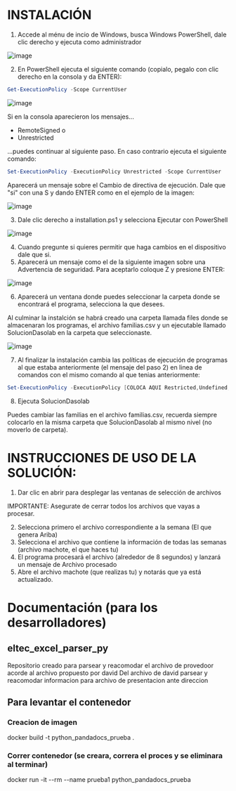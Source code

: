 # INSTALACIÓN

1. Accede al ménu de incio de Windows, busca Windows PowerShell, dale clic derecho y ejecuta como administrador

![image](https://user-images.githubusercontent.com/109089231/186736442-ba7e7034-86eb-4021-84d6-06807fd8eb35.png)

2. En PowerShell ejecuta el siguiente comando (copialo, pegalo con clic derecho en la consola y da ENTER):

```powershell
Get-ExecutionPolicy -Scope CurrentUser
```
![image](https://user-images.githubusercontent.com/109089231/186257607-1e5324d4-fe40-4d73-bb4c-8d89f836305b.png)

Si en la consola aparecieron los mensajes...
- RemoteSigned o
- Unrestricted

...puedes continuar al siguiente paso. En caso contrario ejecuta el siguiente comando:

```powershell
Set-ExecutionPolicy -ExecutionPolicy Unrestricted -Scope CurrentUser
```
Aparecerá un mensaje sobre el Cambio de directiva de ejecución. Dale que "si" con una S y dando ENTER como en el ejemplo de la imagen:

![image](https://user-images.githubusercontent.com/109089231/186732224-a9686348-eec0-4b40-8e38-350fb2cecbcf.png)

3. Dale clic derecho a installation.ps1 y selecciona Ejecutar con PowerShell

![image](https://user-images.githubusercontent.com/109089231/186253331-3eb3a08a-389b-4048-8eb8-658aaf836950.png)

4. Cuando pregunte si quieres permitir que haga cambios en el dispositivo dale que si.
5. Aparecerá un mensaje como el de la siguiente imagen sobre una Advertencia de seguridad. Para aceptarlo coloque Z y presione ENTER:

![image](https://user-images.githubusercontent.com/109089231/186737780-805a9c3a-0c99-4d87-832c-ef856c813fe1.png)

6. Aparecerá un ventana donde puedes seleccionar la carpeta donde se encontrará el programa, selecciona la que desees.

Al culminar la instalción se habrá creado una carpeta llamada files donde se almacenaran los programas, el archivo familias.csv y un ejecutable llamado SolucionDasolab en la carpeta que seleccionaste.

![image](https://user-images.githubusercontent.com/109089231/186254669-39286c36-dd4c-42f5-a06a-d3e53a2f0534.png)

7. Al finalizar la instalación cambia las políticas de ejecución de programas al que estaba anteriormente (el mensaje del paso 2) en linea de comandos con el mismo comando al que tenias anteriormente:

```powershell
Set-ExecutionPolicy -ExecutionPolicy [COLOCA AQUI Restricted,Undefined,RemoteSigned o AllSigned DEPENDIENDO DE LO QUE TUVIERAS ANTES SIN LOS CORCHETES] -Scope CurrentUser
```

8. Ejecuta SolucionDasolab

Puedes cambiar las familias en el archivo familias.csv, recuerda siempre colocarlo en la misma carpeta que SolucionDasolab al mismo nivel (no moverlo de carpeta).


# INSTRUCCIONES DE USO DE LA SOLUCIÓN:
1. Dar clic en abrir para desplegar las ventanas de selección de archivos

IMPORTANTE: Asegurate de cerrar todos los archivos que vayas a procesar.

2. Selecciona primero el archivo correspondiente a la semana (El que genera Ariba)
3. Selecciona el archivo que contiene la información de todas las semanas (archivo machote, el que haces tu)
4. El programa procesará el archivo (alrededor de 8 segundos) y lanzará un mensaje de Archivo procesado
5. Abre el archivo machote (que realizas tu) y notarás que ya está actualizado.


# Documentación (para los desarrolladores)

## eltec_excel_parser_py

Repositorio creado para parsear y reacomodar el archivo de provedoor acorde al archivo propuesto por david
Del archivo de david parsear y reacomodar informacion para archivo de presentacion ante direccion

## Para levantar el contenedor

### Creacion de imagen

docker build -t python_pandadocs_prueba .

### Correr contenedor (se creara, correra el proces y se eliminara al terminar)

docker run -it --rm --name prueba1 python_pandadocs_prueba

